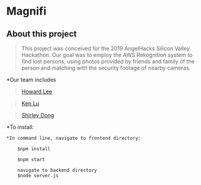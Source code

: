 # Magnifi
## About this project
>This project was conceived for the 2019 AngelHacks Silicon Valley Hackathon. Our goal was to employ the AWS
Rekognition system to find lost persons, using photos provided by friends and family of the person and matching with
the security footage of nearby cameras.

*Our team includes

><a href="https://howardlee93.github.io">Howard Lee</a>

><a href="https://github.com/kenhlu">Ken Lu</a>

><a href="https://github.com/shirleydongj">Shirley Dong </a>


*To install:

	*In command line, navigate to frontend directory: 

		$npm install

		$npm start 

		navigate to backend directory
		$node server.js